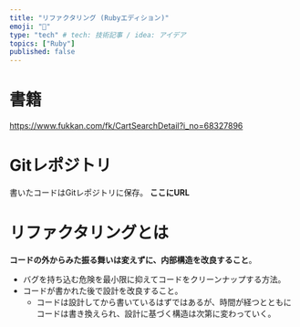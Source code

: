 ```yaml
---
title: "リファクタリング (Rubyエディション)"
emoji: "💎"
type: "tech" # tech: 技術記事 / idea: アイデア
topics: ["Ruby"]
published: false
---
```


# 書籍
https://www.fukkan.com/fk/CartSearchDetail?i_no=68327896

# Gitレポジトリ
書いたコードはGitレポジトリに保存。
**ここにURL**

# リファクタリングとは
**コードの外からみた振る舞いは変えずに、内部構造を改良すること**。

- バグを持ち込む危険を最小限に抑えてコードをクリーンナップする方法。
- コードが書かれた後で設計を改良すること。
  - コードは設計してから書いているはずではあるが、時間が経つとともにコードは書き換えられ、設計に基づく構造は次第に変わっていく。
